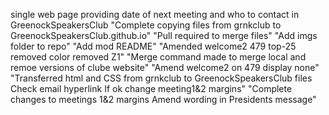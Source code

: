 <!-- # GreenockSpeakersClub.github.io -->
single web page providing date of next meeting and who to contact in GreenockSpeakersClub 
"Complete copying files from grnkclub to GreenockSpeakersClub.github.io"
"Pull required to merge files"
"Add imgs folder to repo"
"Add mod README"
"Amended welcome2 479 top-25 removed color removed Z1"
"Merge command made to merge local and remoe versions of clube website"
"Amend welcome2 on 479 display none"
"Transferred html and CSS from grnkclub to GreenockSpeakersClub files Check email hyperlink If ok change meeting1&2 margins"
"Complete changes to meetings 1&2 margins Amend wording in Presidents message"